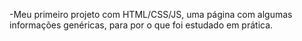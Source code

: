 -Meu primeiro projeto com HTML/CSS/JS, uma página com algumas informações genéricas, para por o que foi estudado em prática.
